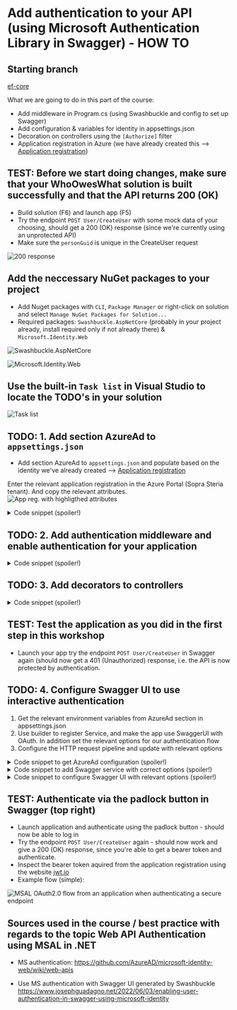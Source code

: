 # Add authentication to your API (using Microsoft Authentication Library in Swagger) - HOW TO

## Starting branch
[ef-core](https://github.com/sopra-steria-norge/WhoOwesWhat-Net48/tree/ef-core)


What we are going to do in this part of the course:
- Add middleware in Program.cs (using Swashbuckle and config to set up Swagger)
- Add configuration & variables for identity in appsettings.json
- Decoration on controllers using the `[Authorize]` filter
- Application registration in Azure (we have already created this --> [Application registration](https://portal.azure.com/#view/Microsoft_AAD_RegisteredApps/ApplicationMenuBlade/~/Overview/appId/a6e91cd7-badc-4ce3-8311-bf5d0ed39f3c/defaultBlade/Branding))

## TEST: Before we start doing changes, make sure that your WhoOwesWhat solution is built successfully and that the API returns 200 (OK)
- Build solution (F6) and launch app (F5)
- Try the endpoint `POST User/CreateUser` with some mock data of your choosing, should get a 200 (OK) response (since we're currently using an unprotected API)
- Make sure the `personGuid` is unique in the CreateUser request

![200 response](https://github.com/sopra-steria-norge/cloud-akademiet-course-files/blob/main/images/auth-images/200_ok_response_CreateUser.png)

## Add the neccessary NuGet packages to your project
- Add Nuget packages with `CLI`, `Package Manager` or right-click on solution and select `Manage NuGet Packages for Solution...`
- Required packages: `Swashbuckle.AspNetCore` (probably in your project already, install required only if not already there) & `Microsoft.Identity.Web`

![Swashbuckle.AspNetCore](https://github.com/sopra-steria-norge/cloud-akademiet-course-files/blob/main/images/auth-images/install_nuget_Swashbuckle.AspNetCore.png)

![Microsoft.Identity.Web](https://github.com/sopra-steria-norge/cloud-akademiet-course-files/blob/main/images/auth-images/install_nuget_Microsoft.Identity.Web.png)

## Use the built-in `Task list` in Visual Studio to locate the TODO's in your solution
![Task list](https://github.com/sopra-steria-norge/cloud-akademiet-course-files/blob/main/images/ef-core-migration-images/task-list.png)

## TODO: 1. Add section AzureAd to `appsettings.json`
- Add section AzureAd to `appsettings.json` and populate based on the identity we've already created --> [Application registration](https://portal.azure.com/#view/Microsoft_AAD_RegisteredApps/ApplicationMenuBlade/~/Overview/appId/a6e91cd7-badc-4ce3-8311-bf5d0ed39f3c/defaultBlade/Branding)

Enter the relevant application registration in the Azure Portal (Sopra Steria tenant). And copy the relevant attributes.
![App reg. with highligthed attributes](https://github.com/sopra-steria-norge/cloud-akademiet-course-files/blob/main/images/auth-images/app_reg_whooweswhat.png)

<details>
  <summary> Code snippet (spoiler!) </summary>
	
```csharp
"AzureAd":{
 "Instance": "https://login.microsoftonline.com/",
 "ClientId": "", // Use the Application ID URI
 "Audience": "", // Same as ClientId in this case
 "TenantId": ""
}
```
</details>

## TODO: 2. Add authentication middleware and enable authentication for your application
<details>
  <summary> Code snippet (spoiler!) </summary>

In Program.cs add the following lines of code.
```csharp
builder.Services.AddMicrosoftIdentityWebApiAuthentication(builder.Configuration);

app.UseAuthentication();
```
</details>

 ## TODO: 3. Add decorators to controllers
<details>
  <summary> Code snippet (spoiler!) </summary>

In FriendrequestController.cs and UserController.cs add authorization filters on the top of each controller to protect all endpoints.
```csharp
[Authorize]
```
</details>

## TEST: Test the application as you did in the first step in this workshop
- Launch your app try the endpoint `POST User/CreateUser` in Swagger again (should now get a 401 (Unauthorized) response, i.e. the API is now protected by authentication.

 ## TODO: 4. Configure Swagger UI to use interactive authentication
 1. Get the relevant environment variables from AzureAd section in appsettings.json
 2. Use builder to register Service, and make the app use SwaggerUI with OAuth. In addition set the relevant options for our authentication flow
 3. Configure the HTTP request pipeline and update with relevant options

<details>
  <summary> Code snippet to get AzureAd configuration (spoiler!) </summary>

```csharp
var azureAdSection = builder.Configuration.GetSection("AzureAd");
var tenantId = azureAdSection.GetValue<string>("TenantId");
var instance = azureAdSection.GetValue<string>("Instance");
var clientId = azureAdSection.GetValue<string>("ClientId");
```
</details>

<details>
  <summary> Code snippet to add Swagger service with correct options (spoiler!) </summary>

```csharp
builder.Services.AddSwaggerGen(options =>
{
    // Add this to avoid errors in the Swagger UI
    // https://github.com/swagger-api/swagger-ui/issues/7911
    options.CustomSchemaIds(s => s.FullName?.Replace("+", "."));

    // Enabled OAuth security in Swagger
    var msalBaseUrl = $"{instance}/{tenantId}/oauth2/v2.0";
    options.AddSecurityRequirement(new OpenApiSecurityRequirement() 
    {
        {
            new OpenApiSecurityScheme {
                Reference = new OpenApiReference {
                    Type = ReferenceType.SecurityScheme,
                    Id = "oauth2"
                },
                Scheme = "oauth2",
                Name = "oauth2",
                In = ParameterLocation.Header
            },
            new List <string> ()
        }
    });
    options.AddSecurityDefinition("oauth2", new OpenApiSecurityScheme
    {
        Type = SecuritySchemeType.OAuth2,
        Flows = new OpenApiOAuthFlows
        {
            Implicit = new OpenApiOAuthFlow()
            {
                AuthorizationUrl = new Uri($"{msalBaseUrl}/authorize"),
                TokenUrl = new Uri($"{msalBaseUrl}/token"),
                Scopes = new Dictionary<string, string>
	        {
	            { $"{clientId}/user_impersonation", "Access application on user behalf" }
	        }
            }
        }
    });
});
```
</details>

<details>
  <summary> Code snippet to configure Swagger UI with relevant options (spoiler!) </summary>
	
```csharp
if (app.Environment.IsDevelopment())
{
    app.UseSwagger();
    app.UseSwaggerUI(options =>
    {
	options.OAuthAppName("WhoOwesWhat");
	options.OAuthClientId(clientId);
	options.OAuthUseBasicAuthenticationWithAccessCodeGrant();
    });
}
```
</details>

## TEST: Authenticate via the padlock button in Swagger (top right)
- Launch application and authenticate using the padlock button - should now be able to log in
- Try the endpoint `POST User/CreateUser` again - should now work and give a 200 (OK) response, since you're able to get a bearer token and authenticate.
- Inspect the bearer token aquired from the application registration using the website [jwt.io](https://jwt.io/)
- Example flow (simple):

![MSAL OAuth2.0 flow from an application when authenticating a secure endpoint](https://github.com/sopra-steria-norge/cloud-akademiet-course-files/blob/main/images/auth-images/msal_oauth_2.png)

## Sources used in the course / best practice with regards to the topic Web API Authentication using MSAL in .NET

- MS authentication:
https://github.com/AzureAD/microsoft-identity-web/wiki/web-apis
 
- Use MS authentication with Swagger UI generated by Swashbuckle
https://www.josephguadagno.net/2022/06/03/enabling-user-authentication-in-swagger-using-microsoft-identity

